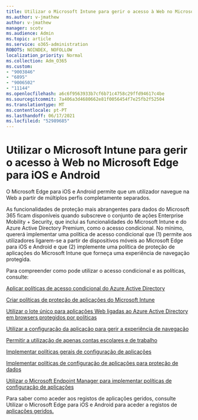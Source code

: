 ```yaml
---
title: Utilizar o Microsoft Intune para gerir o acesso à Web no Microsoft Edge para iOS e Android
ms.author: v-jmathew
author: v-jmathew
manager: scotv
ms.audience: Admin
ms.topic: article
ms.service: o365-administration
ROBOTS: NOINDEX, NOFOLLOW
localization_priority: Normal
ms.collection: Adm_O365
ms.custom:
- "9003846"
- "6895"
- "9006502"
- "11144"
ms.openlocfilehash: a6c6f9563933b7cf6b71c4758c29ffd94617c4be
ms.sourcegitcommit: 7a406a3d4680662e81f0056454f7e25fb2f52504
ms.translationtype: MT
ms.contentlocale: pt-PT
ms.lasthandoff: 06/17/2021
ms.locfileid: "52989685"
---
```

# <a name="use-microsoft-intune-to-manage-web-access-in-microsoft-edge-for-ios-and-android"></a>Utilizar o Microsoft Intune para gerir o acesso à Web no Microsoft Edge para iOS e Android

O Microsoft Edge para iOS e Android permite que um utilizador navegue na Web a partir de múltiplos perfis completamente separados.

As funcionalidades de proteção mais abrangentes para dados do Microsoft 365 ficam disponíveis quando subscreve o conjunto de ações Enterprise Mobility + Security, que inclui as funcionalidades do Microsoft Intune e do Azure Active Directory Premium, como o acesso condicional. No mínimo, quererá implementar uma política de acesso condicional que (1) permite aos utilizadores ligarem-se a partir de dispositivos móveis ao Microsoft Edge para iOS e Android e que (2) implemente uma política de proteção de aplicações do Microsoft Intune que forneça uma experiência de navegação protegida.

Para compreender como pode utilizar o acesso condicional e as políticas, consulte:

[Aplicar políticas de acesso condicional do Azure Active Directory](https://go.microsoft.com/fwlink/?linkid=2132481)

[Criar políticas de proteção de aplicações do Microsoft Intune](https://go.microsoft.com/fwlink/?linkid=2132651)

[Utilizar o lote único para aplicações Web ligadas ao Azure Active Directory em browsers protegidos por políticas](https://go.microsoft.com/fwlink/?linkid=2132482)

[Utilizar a configuração da aplicação para gerir a experiência de navegação](https://go.microsoft.com/fwlink/?linkid=2132483)

[Permitir a utilização de apenas contas escolares e de trabalho](https://go.microsoft.com/fwlink/?linkid=2132652)

[Implementar políticas gerais de configuração de aplicações](https://go.microsoft.com/fwlink/?linkid=2132653)

[Implementar políticas de configuração de aplicações para proteção de dados](https://go.microsoft.com/fwlink/?linkid=2132654)

[Utilizar o Microsoft Endpoint Manager para implementar políticas de configuração de aplicações](https://go.microsoft.com/fwlink/?linkid=2132707)

Para saber como aceder aos registos de aplicações geridos, consulte Utilizar o Microsoft Edge para iOS e Android para aceder a registos de [aplicações geridos.](https://go.microsoft.com/fwlink/?linkid=2132578)
